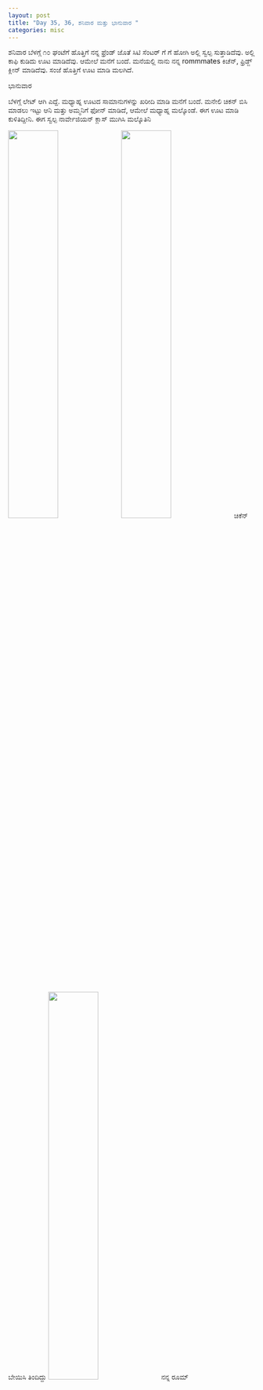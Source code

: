 ```yaml
---
layout: post
title: "Day 35, 36, ಶನಿವಾರ ಮತ್ತು ಭಾನುವಾರ "
categories: misc
---
```


ಶನಿವಾರ
ಬೆಳಗ್ಗೆ ೧೦ ಘಂಟೆಗೆ ಹೊತ್ತಿಗೆ ನನ್ನ ಫ್ರೆಂಡ್ ಜೊತೆ ಸಿಟಿ ಸೆಂಟರ್ ಗೆ ಗೆ ಹೋಗಿ ಅಲ್ಲಿ ಸ್ವಲ್ಪ ಸುತ್ತಾಡಿದೆವು. ಅಲ್ಲಿ ಕಾಫಿ ಕುಡಿದು ಊಟ ಮಾಡಿದೆವು.
ಆಮೇಲೆ ಮನೆಗೆ ಬಂದೆ. ಮನೆಯಲ್ಲಿ ನಾನು ನನ್ನ rommmates ಕಿಚೆನ್, ಫ್ರಿಡ್ಜ್ ಕ್ಲೀನ್ ಮಾಡಿದೆವು. ಸಂಜೆ ಹೊತ್ತಿಗೆ ಊಟ ಮಾಡಿ ಮಲಗಿದೆ.

ಭಾನುವಾರ


ಬೆಳಗ್ಗೆ ಲೇಟ್ ಆಗಿ ಎದ್ದೆ. ಮಧ್ಯಾಹ್ನ ಊಟದ ಸಾಮಾನುಗಳನ್ನು ಖರೀದಿ ಮಾಡಿ ಮನೆಗೆ ಬಂದೆ. ಮನೇಲಿ ಚಿಕನ್ ಬಿಸಿ ಮಾಡಲು ಇಟ್ಟು ಆನಿ ಮತ್ತು ಅಮ್ಮನಿಗೆ ಫೋನ್ ಮಾಡಿದೆ, ಆಮೇಲೆ ಮಧ್ಯಾಹ್ನ ಮಲ್ಕೊಂಡೆ. ಈಗ ಊಟ ಮಾಡಿ ಕುಳಿತಿದ್ದೀನಿ. ಈಗ ಸ್ವಲ್ಪ ನಾರ್ವೇಜಿಯನ್ ಕ್ಲಾಸ್ ಮುಗಿಸಿ ಮಲ್ಕೊತಿನಿ


<img src="https://raw.githubusercontent.com/myfellowship/myfellowship/master/assets/39.jpg" width="45%">

<img src="https://raw.githubusercontent.com/myfellowship/myfellowship/master/assets/40.jpg" width="45%">
ಚಿಕೆನ್ ಬೇಯಿಸಿ ತಿಂದಿದ್ದು

<img src="https://raw.githubusercontent.com/myfellowship/myfellowship/master/assets/41.jpg" width="45%">
ನನ್ನ ರೂಮ್ 
